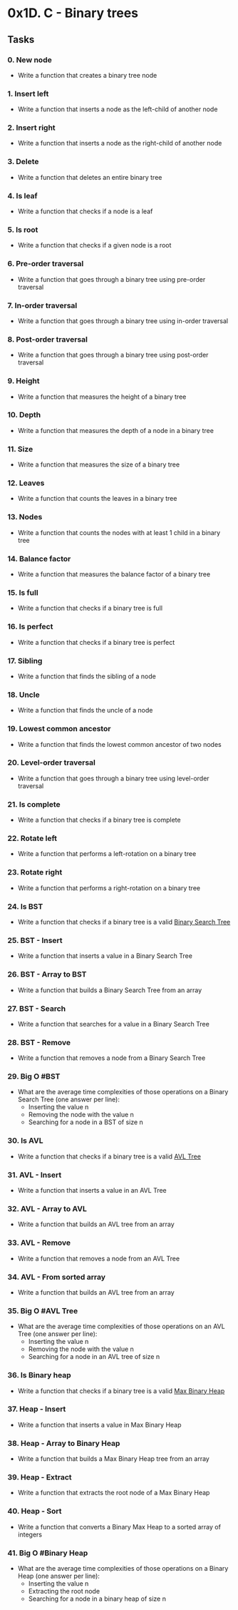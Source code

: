 # 0x1D. C - Binary trees

## Tasks
### 0. New node
- Write a function that creates a binary tree node

### 1. Insert left
- Write a function that inserts a node as the left-child of another node

### 2. Insert right
- Write a function that inserts a node as the right-child of another node

### 3. Delete
- Write a function that deletes an entire binary tree

### 4. Is leaf
- Write a function that checks if a node is a leaf

### 5. Is root
- Write a function that checks if a given node is a root

### 6. Pre-order traversal
- Write a function that goes through a binary tree using pre-order traversal

### 7. In-order traversal
- Write a function that goes through a binary tree using in-order traversal

### 8. Post-order traversal
- Write a function that goes through a binary tree using post-order traversal

### 9. Height
- Write a function that measures the height of a binary tree

### 10. Depth
- Write a function that measures the depth of a node in a binary tree

### 11. Size
- Write a function that measures the size of a binary tree

### 12. Leaves
- Write a function that counts the leaves in a binary tree

### 13. Nodes
- Write a function that counts the nodes with at least 1 child in a binary tree

### 14. Balance factor
- Write a function that measures the balance factor of a binary tree

### 15. Is full
- Write a function that checks if a binary tree is full

### 16. Is perfect
- Write a function that checks if a binary tree is perfect

### 17. Sibling
- Write a function that finds the sibling of a node

### 18. Uncle
- Write a function that finds the uncle of a node

### 19. Lowest common ancestor
- Write a function that finds the lowest common ancestor of two nodes

### 20. Level-order traversal
- Write a function that goes through a binary tree using level-order traversal

### 21. Is complete
- Write a function that checks if a binary tree is complete

### 22. Rotate left
- Write a function that performs a left-rotation on a binary tree

### 23. Rotate right
- Write a function that performs a right-rotation on a binary tree

### 24. Is BST
- Write a function that checks if a binary tree is a valid [Binary Search Tree](https://en.wikipedia.org/wiki/Binary_search_tree)

### 25. BST - Insert
- Write a function that inserts a value in a Binary Search Tree

### 26. BST - Array to BST
- Write a function that builds a Binary Search Tree from an array

### 27. BST - Search
- Write a function that searches for a value in a Binary Search Tree

### 28. BST - Remove
- Write a function that removes a node from a Binary Search Tree

### 29. Big O #BST
- What are the average time complexities of those operations on a Binary Search Tree (one answer per line):
	* Inserting the value n
	* Removing the node with the value n
	* Searching for a node in a BST of size n

### 30. Is AVL
- Write a function that checks if a binary tree is a valid [AVL Tree](https://en.wikipedia.org/wiki/AVL_tree)

### 31. AVL - Insert
- Write a function that inserts a value in an AVL Tree

### 32. AVL - Array to AVL
- Write a function that builds an AVL tree from an array

### 33. AVL - Remove
- Write a function that removes a node from an AVL Tree

### 34. AVL - From sorted array
- Write a function that builds an AVL tree from an array

### 35. Big O #AVL Tree
- What are the average time complexities of those operations on an AVL Tree (one answer per line):
	* Inserting the value n
	* Removing the node with the value n
	* Searching for a node in an AVL tree of size n

### 36. Is Binary heap
- Write a function that checks if a binary tree is a valid [Max Binary Heap](https://en.wikipedia.org/wiki/Binary_heap)

### 37. Heap - Insert
- Write a function that inserts a value in Max Binary Heap

### 38. Heap - Array to Binary Heap
- Write a function that builds a Max Binary Heap tree from an array

### 39. Heap - Extract
- Write a function that extracts the root node of a Max Binary Heap

### 40. Heap - Sort
- Write a function that converts a Binary Max Heap to a sorted array of integers

### 41. Big O #Binary Heap
- What are the average time complexities of those operations on a Binary Heap (one answer per line):
	* Inserting the value n
	* Extracting the root node
	* Searching for a node in a binary heap of size n
